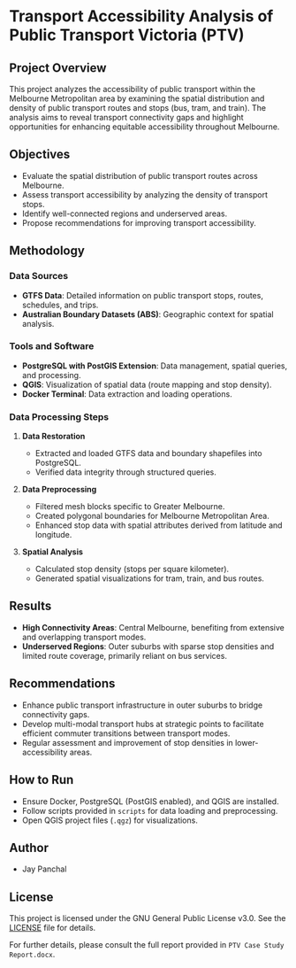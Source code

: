 # Transport Accessibility Analysis of Public Transport Victoria (PTV)

## Project Overview
This project analyzes the accessibility of public transport within the Melbourne Metropolitan area by examining the spatial distribution and density of public transport routes and stops (bus, tram, and train). The analysis aims to reveal transport connectivity gaps and highlight opportunities for enhancing equitable accessibility throughout Melbourne.

## Objectives
- Evaluate the spatial distribution of public transport routes across Melbourne.
- Assess transport accessibility by analyzing the density of transport stops.
- Identify well-connected regions and underserved areas.
- Propose recommendations for improving transport accessibility.

## Methodology

### Data Sources
- **GTFS Data**: Detailed information on public transport stops, routes, schedules, and trips.
- **Australian Boundary Datasets (ABS)**: Geographic context for spatial analysis.

### Tools and Software
- **PostgreSQL with PostGIS Extension**: Data management, spatial queries, and processing.
- **QGIS**: Visualization of spatial data (route mapping and stop density).
- **Docker Terminal**: Data extraction and loading operations.

### Data Processing Steps
1. **Data Restoration**
   - Extracted and loaded GTFS data and boundary shapefiles into PostgreSQL.
   - Verified data integrity through structured queries.

2. **Data Preprocessing**
   - Filtered mesh blocks specific to Greater Melbourne.
   - Created polygonal boundaries for Melbourne Metropolitan Area.
   - Enhanced stop data with spatial attributes derived from latitude and longitude.

3. **Spatial Analysis**
   - Calculated stop density (stops per square kilometer).
   - Generated spatial visualizations for tram, train, and bus routes.

## Results
- **High Connectivity Areas**: Central Melbourne, benefiting from extensive and overlapping transport modes.
- **Underserved Regions**: Outer suburbs with sparse stop densities and limited route coverage, primarily reliant on bus services.

## Recommendations
- Enhance public transport infrastructure in outer suburbs to bridge connectivity gaps.
- Develop multi-modal transport hubs at strategic points to facilitate efficient commuter transitions between transport modes.
- Regular assessment and improvement of stop densities in lower-accessibility areas.

## How to Run
- Ensure Docker, PostgreSQL (PostGIS enabled), and QGIS are installed.
- Follow scripts provided in `scripts` for data loading and preprocessing.
- Open QGIS project files (`.qgz`) for visualizations.

## Author
- Jay Panchal

## License

This project is licensed under the GNU General Public License v3.0. See the [LICENSE](LICENSE) file for details.

For further details, please consult the full report provided in `PTV Case Study Report.docx`.

